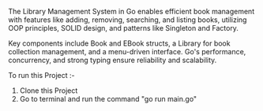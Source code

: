 
The Library Management System in Go enables efficient book management with features like adding, removing, searching, and listing books, utilizing OOP principles, SOLID design, and patterns like Singleton and Factory.

Key components include Book and EBook structs, a Library for book collection management, and a menu-driven interface. Go's performance, concurrency, and strong typing ensure reliability and scalability.

To run this Project :-
1. Clone this Project
2. Go to terminal and run the command "go run main.go"
